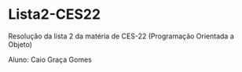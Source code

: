 # Lista2-CES22
Resolução da lista 2 da matéria de CES-22 (Programação Orientada a Objeto)

Aluno: Caio Graça Gomes